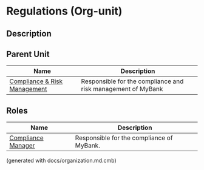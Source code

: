 # Regulations (Org-unit)
## Description



## Parent Unit
| Name | Description |
|---|---|
| [Compliance & Risk Management](../../mybank/compliance/compliance-org.md) | Responsible for the compliance and risk management of MyBank |

## Roles
| Name | Description |
|---|---|
| [Compliance Manager](../../mybank/compliance/compliance-manager.md) | Responsible for the compliance of MyBank. |


(generated with docs/organization.md.cmb)
